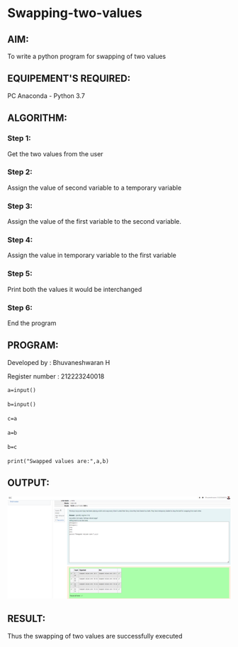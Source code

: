 # Swapping-two-values
## AIM:
To write a python program for swapping of two values
## EQUIPEMENT'S REQUIRED: 
PC
Anaconda - Python 3.7
## ALGORITHM: 
### Step 1:
Get the two values from the user
### Step 2: 
Assign the value of second variable to a temporary variable 
### Step 3: 
Assign the value of the first variable to the second variable.
### Step 4:  
Assign the value in temporary variable to the first variable
### Step 5: 
Print both the values it would be interchanged
### Step 6: 
End the program
## PROGRAM:

Developed by : Bhuvaneshwaran H

Register number : 212223240018

```
a=input()

b=input()

c=a

a=b

b=c

print("Swapped values are:",a,b)
```

## OUTPUT:
![OUTPUT](<Screenshot 2024-03-20 103405.png>)

## RESULT:
Thus the swapping of two values are successfully executed



